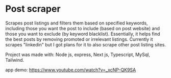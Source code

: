 # Post scraper

Scrapes post listings and filters them based on specified keywords, including those you want the post to include (based on post website) and those you want to exclude (by keyword blacklist). Essentially, it helps find the best posts by removing promoted or irrelevant listings. Currently it scrapes "linkedin" but I got plans for it to also scrape other post listing sites.

Project was made with: Node js, express, Next js, Typescript, MySql, Tailwind.

app demo: https://www.youtube.com/watch?v=_xcNP-QK9SA
